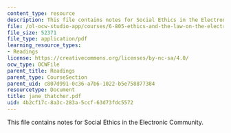 ```yaml
---
content_type: resource
description: This file contains notes for Social Ethics in the Electronic Community.
file: /ol-ocw-studio-app/courses/6-805-ethics-and-the-law-on-the-electronic-frontier-fall-2005/4b2cf17c8a3c283a5ccf63d73fdc5572_jane_thatcher.pdf
file_size: 52371
file_type: application/pdf
learning_resource_types:
- Readings
license: https://creativecommons.org/licenses/by-nc-sa/4.0/
ocw_type: OCWFile
parent_title: Readings
parent_type: CourseSection
parent_uid: c807d991-0c36-a7b6-1022-b5e758877384
resourcetype: Document
title: jane_thatcher.pdf
uid: 4b2cf17c-8a3c-283a-5ccf-63d73fdc5572
---
```

This file contains notes for Social Ethics in the Electronic Community.